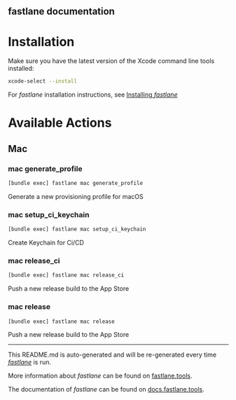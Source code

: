 fastlane documentation
----

# Installation

Make sure you have the latest version of the Xcode command line tools installed:

```sh
xcode-select --install
```

For _fastlane_ installation instructions, see [Installing _fastlane_](https://docs.fastlane.tools/#installing-fastlane)

# Available Actions

## Mac

### mac generate_profile

```sh
[bundle exec] fastlane mac generate_profile
```

Generate a new provisioning profile for macOS

### mac setup_ci_keychain

```sh
[bundle exec] fastlane mac setup_ci_keychain
```

Create Keychain for Ci/CD

### mac release_ci

```sh
[bundle exec] fastlane mac release_ci
```

Push a new release build to the App Store

### mac release

```sh
[bundle exec] fastlane mac release
```

Push a new release build to the App Store

----

This README.md is auto-generated and will be re-generated every time [_fastlane_](https://fastlane.tools) is run.

More information about _fastlane_ can be found on [fastlane.tools](https://fastlane.tools).

The documentation of _fastlane_ can be found on [docs.fastlane.tools](https://docs.fastlane.tools).
